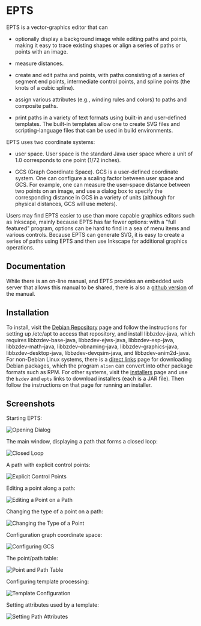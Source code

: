 # EPTS

EPTS is a vector-graphics editor that can

  - optionally display a background image while editing paths
    and points, making it easy to trace existing shapes or
    align a series of paths or points with an image.

  - measure distances.

  - create and edit paths and points, with paths consisting of
    a series of segment end points, intermediate control points,
    and spline points (the knots of a cubic spline).

  - assign various attributes (e.g., winding rules and colors) to
    paths and composite paths.

  - print paths in a variety of text formats using built-in and
    user-defined templates.  The built-in templates allow one to
    create SVG files and scripting-language files that can be
    used in build environments.


EPTS uses two coordinate systems:

  - user space.  User space is the standard Java user space where
    a unit of 1.0 corresponds to one point (1/72 inches).

  - GCS (Graph Coordinate Space). GCS is a user-defined coordinate
    system.  One can configure a scaling factor between user space and
    GCS.  For example, one can measure the user-space distance between
    two points on an image, and use a dialog box to specify the
    corresponding distance in GCS in a variety of units (although for
    physical distances, GCS will use meters).

Users may find EPTS easier to use than more capable graphics editors
such as Inkscape, mainly because EPTS has far fewer options: with a
"full featured" program, options can be hard to find in a sea of menu
items and various controls.  Because EPTS can generate SVG, it
is easy to create a series of paths using EPTS and then use Inkscape
for additional graphics operations.

## Documentation

While there is an on-line manual, and EPTS provides an embedded web
server that allows this manual to be shared, there is also a
[github version](manual/index.html) of the manual.

## Installation

To install, visit the
[Debian Repository](https://billzaumen.github.io/bzdev/) page and
follow the instructions for setting up /etc/apt to access that
repository, and install libbzdev-java, which requires
libbzdev-base-java, libbzdev-ejws-java, libbzdev-esp-java,
libbzdev-math-java, libbzdev-obnaming-java, libbzdev-graphics-java,
libbzdev-desktop-java, libbzdev-devqsim-java, and
libbzdev-anim2d-java.  For non-Debian Linux systems, there is a
[direct links](https://billzaumen.github.io/bzdev/packages.html) page
for downloading Debian packages, which the program `alien` can convert
into other package formats such as RPM.  For other systems, visit the
[installers](https://billzaumen.github.io/bzdev/installers.html) page
and use the `bzdev` and `epts` links to download installers (each is a
JAR file). Then follow the instructions on that page for running an
installer.

## Screenshots

Starting EPTS:

![Opening Dialog](manual/OpeningDialog.png)

The main window, displaying a path that forms a closed loop:

![Closed Loop](manual/drawing1.png)

A path with explicit control points:

![Explicit Control Points](manual/drawing2.png)

Editing a point along a path:

![Editing a Point on a Path](manual/drawing4.png)

Changing the type of a point on a path:

![Changing the Type of a Point](manual/drawing3.png)

Configuration graph coordinate space:

![Configuring GCS](manual/drawing5.png)

The point/path table:

![Point and Path Table](manual/table2.png)

Configuring template processing:

![Template Configuration](manual/templateConfig1.png)

Setting attributes used by a template:

![Setting Path Attributes](manual/templateConfig3.png)
